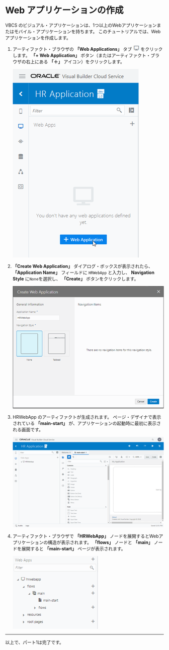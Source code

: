 # Web アプリケーションの作成

VBCS のビジュアル・アプリケーションは、1つ以上のWebアプリケーションまたはモバイル・アプリケーションを持ちます。
このチュートリアルでは、Webアプリケーションを作成します。

1.  アーティファクト・ブラウザの **「Web Applications」** タブ
    ![Web Applications タブ](../icons/vbcsca_webapp_icon.png)
    をクリックします。
    **「+ Web Application」** ボタン（またはアーティファクト・ブラウザの右上にある **「＋」** アイコン）をクリックします。

    ![アーティファクト・ブラウザの Web Applications タブの + Web Application ボタンをクリック](images/artifact_browser_web_apps.png)

1.  **「Create Web Application」** ダイアログ・ボックスが表示されたら、 **「Application Name」** フィールドに `HRWebApp` と入力し、 **Navigation Style** に`None`を選択し、 **「Create」** ボタンをクリックします。

    ![「Create Web Application」ダイアログ・ボックス](images/webapplication_dialog.png)

1.  HRWebApp のアーティファクトが生成されます。
    ページ・デザイナで表示されている **「main-start」** が、アプリケーションの起動時に最初に表示される画面です。

    ![HRWebApp が生成された状態](images/application_designer_hrwebapp.png)

1.  アーティファクト・ブラウザで **「HRWebApp」** ノードを展開するとWebアプリケーションの構造が表示されます。
    **「flows」** ノードと **「main」** ノードを展開すると **「main-start」** ページが表示されます。

    ![HRWebApp が生成されたアーティファクト・ブラウザ](images/artifact_browser_hrwebapp.png)

----

以上で、パート1は完了です。
